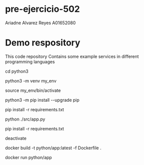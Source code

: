 # pre-ejercicio-502
Ariadne Alvarez Reyes
A01652080

# Demo respository
This code repository Contains some example services in different programming languages

cd python3

python3 -m venv my_env

source my_env/bin/activate

python3 -m pip install --upgrade pip

pip install -r requirements.txt

python ./src/app.py

pip install -r requirements.txt

deactivate

docker build -t python/app:latest -f Dockerfile .

docker run python/app